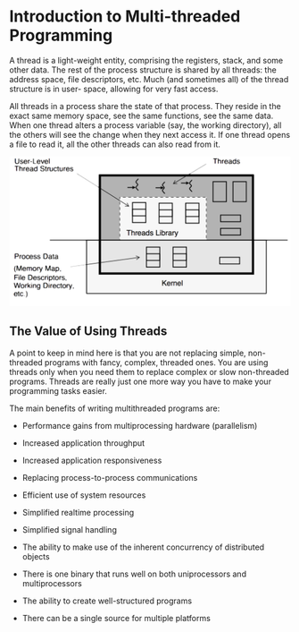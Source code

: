 # Introduction to Multi-threaded Programming

A thread is a light-weight entity, comprising the registers, stack, and some other data. The rest of the process structure is shared by all threads: the address space, file descriptors, etc. Much (and sometimes all) of the thread structure is in user- space, allowing for very fast access.

All threads in a process share the state of that process. They reside in the exact same memory space, see the same functions, see the same data. When one thread alters a process variable (say, the working directory), all the others will see the change when they next access it. If one thread opens a file to read it, all the other threads can also read from it.

![The Process Structure and the Thread Structures](../assets/inside_thread.png)

## The Value of Using Threads

A point to keep in mind here is that you are not replacing simple, non-threaded programs with fancy, complex, threaded ones. You are using threads only when you need them to replace complex or slow non-threaded programs. Threads are really just one more way you have to make your programming tasks easier.

The main benefits of writing multithreaded programs are:

* Performance gains from multiprocessing hardware (parallelism)

* Increased application throughput

* Increased application responsiveness

* Replacing process-to-process communications

* Efficient use of system resources

* Simplified realtime processing

* Simplified signal handling

* The ability to make use of the inherent concurrency of distributed objects

* There is one binary that runs well on both uniprocessors and multiprocessors

* The ability to create well-structured programs

* There can be a single source for multiple platforms